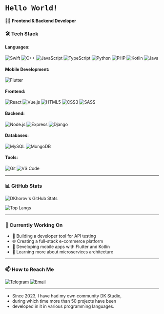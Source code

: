 
# `Hello World!`
👨‍💻 **Frontend & Backend Developer**  


### 🛠️ Tech Stack

#### Languages:

![Swift](https://img.shields.io/badge/-Swift-FA7343?logo=swift&logoColor=white)
![C++](https://img.shields.io/badge/-C++-00599C?logo=c%2B%2B&logoColor=white)
![JavaScript](https://img.shields.io/badge/-JavaScript-F7DF1E?logo=javascript&logoColor=black)
![TypeScript](https://img.shields.io/badge/-TypeScript-3178C6?logo=typescript&logoColor=white)
![Python](https://img.shields.io/badge/-Python-3776AB?logo=python&logoColor=white)
![PHP](https://img.shields.io/badge/-PHP-777BB4?logo=php&logoColor=white)
![Kotlin](https://img.shields.io/badge/-Kotlin-7F52FF?logo=kotlin&logoColor=white)
![Java](https://img.shields.io/badge/-Java-7F52FF?logo=Java&logoColor=red)

#### Mobile Development:
![Flutter](https://img.shields.io/badge/-Flutter-02569B?logo=flutter&logoColor=white)

#### Frontend:
![React](https://img.shields.io/badge/-React-61DAFB?logo=react&logoColor=black)
![Vue.js](https://img.shields.io/badge/-Vue.js-4FC08D?logo=vue.js&logoColor=white)
![HTML5](https://img.shields.io/badge/-HTML5-E34F26?logo=html5&logoColor=white)
![CSS3](https://img.shields.io/badge/-CSS3-1572B6?logo=css3&logoColor=white)
![SASS](https://img.shields.io/badge/-SASS-CC6699?logo=sass&logoColor=white)

#### Backend:
![Node.js](https://img.shields.io/badge/-Node.js-339933?logo=node.js&logoColor=white)
![Express](https://img.shields.io/badge/-Express-000000?logo=express&logoColor=white)
![Django](https://img.shields.io/badge/-Django-092E20?logo=django&logoColor=white)

#### Databases:
![MySQL](https://img.shields.io/badge/-MySQL-4479A1?logo=mysql&logoColor=white)
![MongoDB](https://img.shields.io/badge/-MongoDB-47A248?logo=mongodb&logoColor=white)

#### Tools:
![Git](https://img.shields.io/badge/-Git-F05032?logo=git&logoColor=white)
![VS Code](https://img.shields.io/badge/-VS%20Code-007ACC?logo=visual-studio-code&logoColor=white)

---

### 📊 GitHub Stats

![DKhorov's GitHub Stats](https://github-readme-stats.vercel.app/api?username=DKhorov&show_icons=true&theme=radical)

![Top Langs](https://github-readme-stats.vercel.app/api/top-langs/?username=DKhorov&layout=compact&theme=radical)

---

### 🎯 Currently Working On

- 🔧 Building a developer tool for API testing  
- 🌐 Creating a full-stack e-commerce platform  
- 📱 Developing mobile apps with Flutter and Kotlin  
- 🚀 Learning more about microservices architecture  

---

### 📫 How to Reach Me

[![Telegram](https://img.shields.io/badge/-Telegram-26A5E4?logo=telegram&logoColor=white)](https://t.me/@dkdevelop)
[![Email](https://img.shields.io/badge/-Email-D14836?logo=gmail&logoColor=white)](mailto:dimakhorov@outlook.com)

---
- Since 2023, I have had my own community DK Studio,
- during which time more than 50 projects have been
- developed in it in various programming languages.
